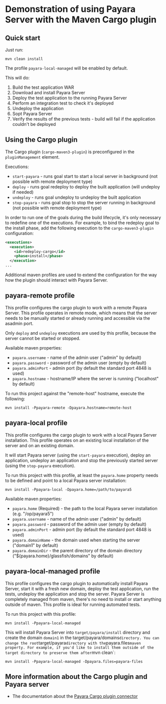 # Demonstration of using Payara Server with the Maven Cargo plugin

## Quick start

Just run:

```
mvn clean install
```

The profile `payara-local-managed` will be enabled by default.

This will do:

1. Build the test application WAR
2. Download and install Payara Server
3. Deploy the test application to the running Payara Server
4. Perform an integration test to check it's deployed
5. Undeploy the application
6. Sopt Payara Server
7. Verify the results of the previous tests - build will fail if the application couldn't be deployed

## Using the Cargo plugin

The Cargo plugin (`cargo-maven3-plugin`) is preconfigured in the `pluginManagement` element.

Executions:
 - `start-payara` - runs goal start to start a local server in background (not possible with remote deployment type)
 - `deploy` - runs goal redeploy to deploy the built application (will undeploy if needed)
 - `undeploy` - runs goal undeploy to undeploy the built application
 - `stop-payara` - runs goal stop to stop the server running in background (not possible with remote deployment type)

In order to run one of the goals during the build lifecycle, it's only necessary to redefine one of the executions. For example, to bind the redeploy goal to the install phase, add the following execution to the `cargo-maven3-plugin` configuration:

```xml
<executions>
  <execution>
    <id>redeploy-cargo</id>
    <phase>install</phase>
  </execution>
...
```

Additional maven profiles are used to extend the configuration for the way how the plugin should interact with Payara Server.

## payara-remote profile

This profile configures the cargo plugin to work with a remote Payara Server. This profile operates in remote mode, which means that the server needs to be manually started or already running and accessible via the asadmin port.

Only `deploy` and `undeploy` executions are used by this profile, because the server cannot be started or stopped.

Available maven properties:

 - `payara.username` - name of the admin user ("admin" by default)
 - `payara.password` - password of the admin user (empty by default)
 - `payara.adminPort` - admin port (by default the standard port 4848 is used)
 - `payara.hostname` - hostname/IP where the server is running ("localhost" by default)

To run this project against the "remote-host" hostname, execute the following:

```
mvn install -Ppayara-remote -Dpayara.hostname=remote-host
```

## payara-local profile

This profile configures the cargo plugin to work with a local Payara Server installation. This profile operates on an existing local installation of the server and on an existing domain.

It will start Payara server (using the `start-payara` execution), deploy an application, undeploy an application and stop the previously started server (using the `stop-payara` execution).

To run this project with this profile, at least the `payara.home` property needs to be defined and point to a local Payara server installation:

```
mvn install -Ppayara-local -Dpayara.home=/path/to/payara5
```

Available maven properties:
 
 - `payara.home` (Required) - the path to the local Payara server installation (e.g. "/op/payara5")
 - `payara.username` - name of the admin user ("admin" by default)
 - `payara.password` - password of the admin user (empty by default)
 - `payara.adminPort` - admin port (by default the standard port 4848 is used)
 - `payara.domainName` - the domain used when starting the server ("domain1" by default)
 - `payara.domainDir` - the parent directory of the domain directory ("${payara.home}/glassfish/domains" by default)

## payara-local-managed profile

This profile configures the cargo plugin to automatically install Payara Server, start it with a fresh new domain, deploy the test application, run the tests, undeploy the application and stop the server. Payara Server is completely managed from maven, there's no need to install or start anything outside of maven. This profile is ideal for running automated tests.

To run this project with this profile:

```
mvn install -Ppayara-local-managed
```

This will install Payara Server into `target/payara/install` directory and create the domain `domain1` in the target/payara/domains` directory. You can change the root `target/payara` directory with the `payara.files` maven property. For example, if you'd like to install them outside of the target directory to preserve them after `mvn clean`:

```
mvn install -Ppayara-local-managed -Dpayara.files=payara-files
```

## More information about the Cargo plugin and Payara server

* The documentation about the [Payara Cargo plugin connector](https://codehaus-cargo.github.io/cargo/Payara.html)

